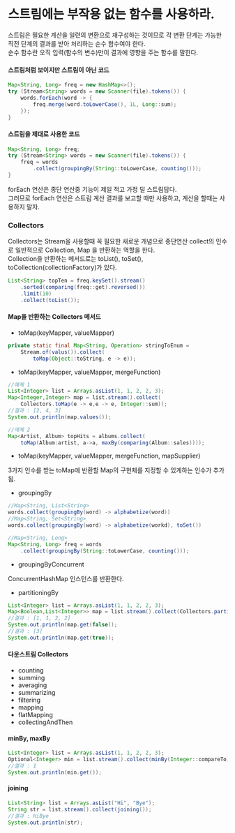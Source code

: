 # 스트림에는 부작용 없는 함수를 사용하라.
스트림은 필요한 계산을 일련의 변환으로 재구성하는 것이므로 각 변환 단계는 가능한 직전 단계의 결과를 받아 처리하는 순수 함수여야 한다.
<br> 순수 함수란 오직 입력(함수의 변수)만이 결과에 영향을 주는 함수를 말한다.

#### 스트림처럼 보이지만 스트림이 아닌 코드
````java
Map<String, Long> freq = new HashMap<>();
try (Stream<String> words = new Scanner(file).tokens()) { 
    words.forEach(word -> {
        freq.merge(word.toLowerCase(), 1L, Long::sum);
    });
}
````
#### 스트림을 제대로 사용한 코드
````java
Map<String, Long> freq;
try (Stream<String> words = new Scanner(file).tokens()) {
    freq = words
        .collect(groupingBy(String::toLowerCase, counting()));
}
````
forEach 연산은 종단 연산중 기능이 제일 적고 가정 덜 스트림답다.<br>
그러므로 forEach 연산은 스트림 계산 결과를 보고할 때만 사용하고, 계산을 할때는 사용하지 말자.

### Collectors
Collectors는 Stream을 사용할때 꼭 필요한 새로운 개념으로 종단연산 collect의 인수로 일반적으로 Collection, Map 을 반환하는 역할을 한다.
<br> Collection을 반환하는 메서드로는 toList(), toSet(), toCollection(collectionFactory)가 있다.

````java
List<String> topTen = freq.keySet().stream()
    .sorted(comparing(freq::get).reversed())
    .limit(10)
    .collect(toList());
````
#### Map을 반환하는 Collectors 메서드
- toMap(keyMapper, valueMapper)
````java
private static final Map<String, Operation> stringToEnum = 
    Stream.of(valus()).collect(
        toMap(Object::toString, e -> e));
````
- toMap(keyMapper, valueMapper, mergeFunction)
````java
//예제 1
List<Integer> list = Arrays.asList(1, 1, 2, 2, 3);
Map<Integer,Integer> map = list.stream().collect(
    Collectors.toMap(e -> e,e -> e, Integer::sum));
//결과 : [2, 4, 3]
System.out.println(map.values());

//예제 2
Map<Artist, Album> topHits = albums.collect(
    toMap(Album:artist, a->a, maxBy(comparing(Album::sales))));
````
- toMap(keyMapper, valueMapper, mergeFunction, mapSupplier)

3가지 인수를 받는 toMap에 반환할 Map의 구현체를 지정할 수 있게하는 인수가 추가됨.

- groupingBy
````java
//Map<String, List<String>
words.collect(groupingBy(word) -> alphabetize(word))
//Map<String, Set<String>
words.collect(groupingBy(word) -> alphabetize(workd), toSet())

//Map<String, Long>
Map<String, Long> freq = words
    .collect(groupingBy(String::toLowerCase, counting()));
````
- groupingByConcurrent

ConcurrentHashMap 인스턴스를 반환한다.

- partitioningBy
````java
List<Integer> list = Arrays.asList(1, 1, 2, 2, 3);
Map<Boolean,List<Integer>> map = list.stream().collect(Collectors.partitioningBy(num -> num > 2));
//결과 : [1, 1, 2, 2]
System.out.println(map.get(false));
//결과 : [3]
System.out.println(map.get(true));
````

#### 다운스트림 Collectors
- counting
- summing
- averaging
- summarizing
- filtering
- mapping
- flatMapping
- collectingAndThen

#### minBy, maxBy
````java
List<Integer> list = Arrays.asList(1, 1, 2, 2, 3);
Optional<Integer> min = list.stream().collect(minBy(Integer::compareTo));
//결과 : 1
System.out.println(min.get());
````

#### joining
````java
List<String> list = Arrays.asList("Hi", "Bye");
String str = list.stream().collect(joining());
//결과 : HiBye
System.out.println(str);
````
